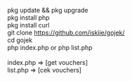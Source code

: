 pkg update && pkg upgrade<br>
pkg install php<br>
pkg install curl<br>
git clone https://github.com/iskiie/gojek/<br>
cd gojek<br>
php index.php or php list.php<br>
<br>
index.php => [get vouchers]<br>
list.php => [cek vouchers]
